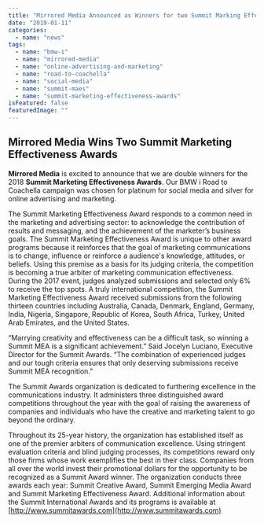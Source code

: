 ```yaml
---
title: "Mirrored Media Announced as Winners for two Summit Marking Effectiveness Awards"
date: "2019-01-11"
categories: 
  - name: "news"
tags: 
  - name: "bmw-i"
  - name: "mirrored-media"
  - name: "online-advertising-and-marketing"
  - name: "road-to-coachella"
  - name: "social-media"
  - name: "summit-maes"
  - name: "summit-marketing-effectiveness-awards"
isFeatured: false
featuredImage: ""
---
```


## Mirrored Media Wins Two Summit Marketing Effectiveness Awards

**Mirrored Media** is excited to announce that we are double winners for the 2018 **Summit Marketing Effectiveness Awards**. Our BMW i Road to Coachella campaign was chosen for platinum for social media and silver for online advertising and marketing.

The Summit Marketing Effectiveness Award responds to a common need in the marketing and advertising sector: to acknowledge the contribution of results and messaging, and the achievement of the marketer’s business goals. The Summit Marketing Effectiveness Award is unique to other award programs because it reinforces that the goal of marketing communications is to change, influence or reinforce a audience's knowledge, attitudes, or beliefs. Using this premise as a basis for its judging criteria, the competition is becoming a true arbiter of marketing communication effectiveness. During the 2017 event, judges analyzed submissions and selected only 6% to receive the top spots. A truly international competition, the Summit Marketing Effectiveness Award received submissions from the following thirteen countries including Australia, Canada, Denmark, England, Germany, India, Nigeria, Singapore, Republic of Korea, South Africa, Turkey, United Arab Emirates, and the United States.

“Marrying creativity and effectiveness can be a difficult task, so winning a Summit MEA is a significant achievement.” Said Jocelyn Luciano, Executive Director for the Summit Awards. “The combination of experienced judges and our tough criteria ensures that only deserving submissions receive Summit MEA recognition.” 

The Summit Awards organization is dedicated to furthering excellence in the communications industry. It administers three distinguished award competitions throughout the year with the goal of raising the awareness of companies and individuals who have the creative and marketing talent to go beyond the ordinary.

Throughout its 25-year history, the organization has established itself as one of the premier arbiters of communication excellence. Using stringent evaluation criteria and blind judging processes, its competitions reward only those firms whose work exemplifies the best in their class. Companies from all over the world invest their promotional dollars for the opportunity to be recognized as a Summit Award winner. The organization conducts three awards each year: Summit Creative Award, Summit Emerging Media Award and Summit Marketing Effectiveness Award. Additional information about the Summit International Awards and its programs is available at [http://www.summitawards.com](http://www.summitawards.com)
